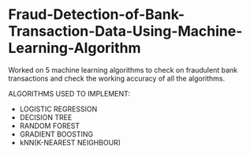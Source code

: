 # Fraud-Detection-of-Bank-Transaction-Data-Using-Machine-Learning-Algorithm
Worked on 5 machine learning algorithms to check on fraudulent bank transactions and check the working accuracy of all the algorithms.

ALGORITHMS USED TO IMPLEMENT:
-  LOGISTIC REGRESSION
-  DECISION TREE 
-  RANDOM FOREST
-  GRADIENT BOOSTING
-  kNN(K-NEAREST NEIGHBOUR)

